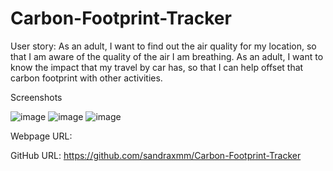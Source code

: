 # Carbon-Footprint-Tracker

User story:
As an adult, I want to find out the air quality for my location, so that I am aware of the quality of the air I am breathing.
As an adult, I want to know the impact that my travel by car has, so that I can help offset that carbon footprint with other activities.

Screenshots

![image](https://user-images.githubusercontent.com/103914156/173502003-385a81a8-cfb3-4005-875a-5df68f89fe35.png)
![image](https://user-images.githubusercontent.com/103914156/173502076-ad656361-ff77-4559-bcc5-9fcf2aa0c037.png)
![image](https://user-images.githubusercontent.com/103914156/173502130-0228242e-eb0c-4030-8118-8ed844955b87.png)

Webpage URL: 

GitHub URL: https://github.com/sandraxmm/Carbon-Footprint-Tracker

